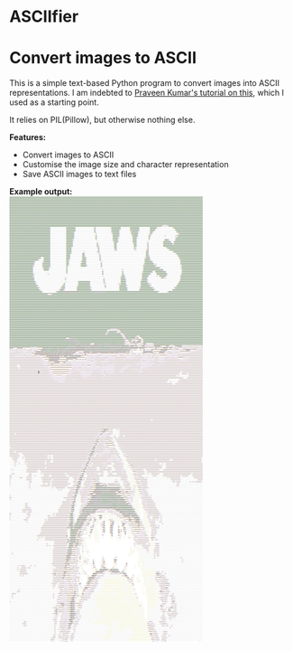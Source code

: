 <h1>ASCIIfier</h1>
<h1>Convert images to ASCII</h4>

This is a simple text-based Python program to convert images into ASCII representations. I am indebted to [Praveen Kumar's tutorial on this](https://www.hackerearth.com/practice/notes/beautiful-python-a-simple-ascii-art-generator-from-images/), which I used as a starting point. 

It relies on PIL(Pillow), but otherwise nothing else. 

<b>Features:</b>
<ul>
  <li>Convert images to ASCII</li>
  <li>Customise the image size and character representation</li>
  <li>Save ASCII images to text files</li>
</ul>

<b>Example output:</b>
<br />
![Jaws](/Examples/jaws.png)
